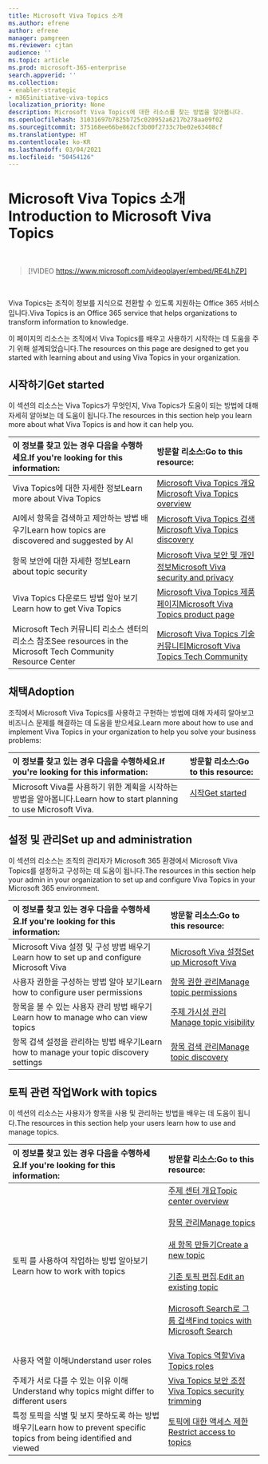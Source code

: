 ```yaml
---
title: Microsoft Viva Topics 소개
ms.author: efrene
author: efrene
manager: pamgreen
ms.reviewer: cjtan
audience: ''
ms.topic: article
ms.prod: microsoft-365-enterprise
search.appverid: ''
ms.collection:
- enabler-strategic
- m365initiative-viva-topics
localization_priority: None
description: Microsoft Viva Topics에 대한 리소스를 찾는 방법을 알아봅니다.
ms.openlocfilehash: 31031697b7825b725c020952a6217b278aa09f02
ms.sourcegitcommit: 375168ee66be862cf3b00f2733c7be02e63408cf
ms.translationtype: HT
ms.contentlocale: ko-KR
ms.lasthandoff: 03/04/2021
ms.locfileid: "50454126"
---
```

# <a name="introduction-to-microsoft-viva-topics"></a><span data-ttu-id="be732-103">Microsoft Viva Topics 소개</span><span class="sxs-lookup"><span data-stu-id="be732-103">Introduction to Microsoft Viva Topics</span></span>

</br>

> [!VIDEO https://www.microsoft.com/videoplayer/embed/RE4LhZP]  

</br>


<span data-ttu-id="be732-104">Viva Topics는 조직이 정보를 지식으로 전환할 수 있도록 지원하는 Office 365 서비스입니다.</span><span class="sxs-lookup"><span data-stu-id="be732-104">Viva Topics is an Office 365 service that helps organizations to transform information to knowledge.</span></span>

<span data-ttu-id="be732-105">이 페이지의 리소스는 조직에서 Viva Topics를 배우고 사용하기 시작하는 데 도움을 주기 위해 설계되었습니다.</span><span class="sxs-lookup"><span data-stu-id="be732-105">The resources on this page are designed to get you started with learning about and using Viva Topics in your organization.</span></span>

## <a name="get-started"></a><span data-ttu-id="be732-106">시작하기</span><span class="sxs-lookup"><span data-stu-id="be732-106">Get started</span></span>

<span data-ttu-id="be732-107">이 섹션의 리소스는 Viva Topics가 무엇인지, Viva Topics가 도움이 되는 방법에 대해 자세히 알아보는 데 도움이 됩니다.</span><span class="sxs-lookup"><span data-stu-id="be732-107">The resources in this section help you learn more about what Viva Topics  is and how it can help you.</span></span>

| <span data-ttu-id="be732-108">이 정보를 찾고 있는 경우 다음을 수행하세요.</span><span class="sxs-lookup"><span data-stu-id="be732-108">If you're looking for this information:</span></span> | <span data-ttu-id="be732-109">방문할 리소스:</span><span class="sxs-lookup"><span data-stu-id="be732-109">Go to this resource:</span></span> |
|:-----|:-----|
|<span data-ttu-id="be732-110">Viva Topics에 대한 자세한 정보</span><span class="sxs-lookup"><span data-stu-id="be732-110">Learn more about Viva Topics</span></span>|[<span data-ttu-id="be732-111">Microsoft Viva Topics 개요</span><span class="sxs-lookup"><span data-stu-id="be732-111">Microsoft Viva Topics overview</span></span>](topic-experiences-overview.md)|
|<span data-ttu-id="be732-112">AI에서 항목을 검색하고 제안하는 방법 배우기</span><span class="sxs-lookup"><span data-stu-id="be732-112">Learn how topics are discovered and suggested by AI</span></span>|[<span data-ttu-id="be732-113">Microsoft Viva Topics 검색</span><span class="sxs-lookup"><span data-stu-id="be732-113">Microsoft Viva Topics discovery</span></span>](topic-experiences-discovery.md)|
|<span data-ttu-id="be732-114">항목 보안에 대한 자세한 정보</span><span class="sxs-lookup"><span data-stu-id="be732-114">Learn about topic security</span></span>|[<span data-ttu-id="be732-115">Microsoft Viva 보안 및 개인 정보</span><span class="sxs-lookup"><span data-stu-id="be732-115">Microsoft Viva security and privacy</span></span>](topic-experiences-security-privacy.md)|
|<span data-ttu-id="be732-116">Viva Topics 다운로드 방법 알아 보기</span><span class="sxs-lookup"><span data-stu-id="be732-116">Learn how to get Viva Topics</span></span>|[<span data-ttu-id="be732-117">Microsoft Viva Topics 제품 페이지</span><span class="sxs-lookup"><span data-stu-id="be732-117">Microsoft Viva Topics product page</span></span>](https://www.microsoft.com/microsoft-viva/topics?activetab=pivot%3aoverviewtab)|
|<span data-ttu-id="be732-118">Microsoft Tech 커뮤니티 리소스 센터의 리소스 참조</span><span class="sxs-lookup"><span data-stu-id="be732-118">See resources in the Microsoft Tech Community Resource Center</span></span>|[<span data-ttu-id="be732-119">Microsoft Viva Topics 기술 커뮤니티</span><span class="sxs-lookup"><span data-stu-id="be732-119">Microsoft Viva Topics Tech Community</span></span>](https://resources.techcommunity.microsoft.com/viva-topics/)|



## <a name="adoption"></a><span data-ttu-id="be732-120">채택</span><span class="sxs-lookup"><span data-stu-id="be732-120">Adoption</span></span>

<span data-ttu-id="be732-121">조직에서 Microsoft Viva Topics를 사용하고 구현하는 방법에 대해 자세히 알아보고 비즈니스 문제를 해결하는 데 도움을 받으세요.</span><span class="sxs-lookup"><span data-stu-id="be732-121">Learn more about how to use and implement Viva Topics in your organization to help you solve your business problems:</span></span> 

| <span data-ttu-id="be732-122">이 정보를 찾고 있는 경우 다음을 수행하세요.</span><span class="sxs-lookup"><span data-stu-id="be732-122">If you're looking for this information:</span></span> | <span data-ttu-id="be732-123">방문할 리소스:</span><span class="sxs-lookup"><span data-stu-id="be732-123">Go to this resource:</span></span> |
|:-----|:-----|
|<span data-ttu-id="be732-124">Microsoft Viva를 사용하기 위한 계획을 시작하는 방법을 알아봅니다.</span><span class="sxs-lookup"><span data-stu-id="be732-124">Learn how to start planning to use Microsoft Viva.</span></span> |[<span data-ttu-id="be732-125">시작</span><span class="sxs-lookup"><span data-stu-id="be732-125">Get started</span></span>](topics-adoption-getstarted.md)<br><br>|  

## <a name="set-up-and-administration"></a><span data-ttu-id="be732-126">설정 및 관리</span><span class="sxs-lookup"><span data-stu-id="be732-126">Set up and administration</span></span>

<span data-ttu-id="be732-127">이 섹션의 리소스는 조직의 관리자가 Microsoft 365 환경에서 Microsoft Viva Topics를 설정하고 구성하는 데 도움이 됩니다.</span><span class="sxs-lookup"><span data-stu-id="be732-127">The resources in this section help your admin in your organization to set up and configure Viva Topics in your Microsoft 365 environment.</span></span>

| <span data-ttu-id="be732-128">이 정보를 찾고 있는 경우 다음을 수행하세요.</span><span class="sxs-lookup"><span data-stu-id="be732-128">If you're looking for this information:</span></span> | <span data-ttu-id="be732-129">방문할 리소스:</span><span class="sxs-lookup"><span data-stu-id="be732-129">Go to this resource:</span></span> |
|:-----|:-----|
|<span data-ttu-id="be732-130">Microsoft Viva 설정 및 구성 방법 배우기</span><span class="sxs-lookup"><span data-stu-id="be732-130">Learn how to set up and configure Microsoft Viva</span></span>|[<span data-ttu-id="be732-131">Microsoft Viva 설정</span><span class="sxs-lookup"><span data-stu-id="be732-131">Set up Microsoft Viva</span></span>](set-up-topic-experiences.md)|
|<span data-ttu-id="be732-132">사용자 권한을 구성하는 방법 알아 보기</span><span class="sxs-lookup"><span data-stu-id="be732-132">Learn how to configure user permissions</span></span>|[<span data-ttu-id="be732-133">항목 권한 관리</span><span class="sxs-lookup"><span data-stu-id="be732-133">Manage topic permissions</span></span>](topic-experiences-user-permissions.md)|
|<span data-ttu-id="be732-134">항목을 볼 수 있는 사용자 관리 방법 배우기</span><span class="sxs-lookup"><span data-stu-id="be732-134">Learn how to manage who can view topics</span></span>|[<span data-ttu-id="be732-135">주제 가시성 관리</span><span class="sxs-lookup"><span data-stu-id="be732-135">Manage topic visibility</span></span>](topic-experiences-knowledge-rules.md)|
|<span data-ttu-id="be732-136">항목 검색 설정을 관리하는 방법 배우기</span><span class="sxs-lookup"><span data-stu-id="be732-136">Learn how to manage your topic discovery settings</span></span>|[<span data-ttu-id="be732-137">항목 검색 관리</span><span class="sxs-lookup"><span data-stu-id="be732-137">Manage topic discovery</span></span>](topic-experiences-discovery.md)|

## <a name="work-with-topics"></a><span data-ttu-id="be732-138">토픽 관련 작업</span><span class="sxs-lookup"><span data-stu-id="be732-138">Work with topics</span></span>

<span data-ttu-id="be732-139">이 섹션의 리소스는 사용자가 항목을 사용 및 관리하는 방법을 배우는 데 도움이 됩니다.</span><span class="sxs-lookup"><span data-stu-id="be732-139">The resources in this section help your users learn how to use and manage topics.</span></span>

| <span data-ttu-id="be732-140">이 정보를 찾고 있는 경우 다음을 수행하세요.</span><span class="sxs-lookup"><span data-stu-id="be732-140">If you're looking for this information:</span></span> | <span data-ttu-id="be732-141">방문할 리소스:</span><span class="sxs-lookup"><span data-stu-id="be732-141">Go to this resource:</span></span> |
|:-----|:-----|
|<span data-ttu-id="be732-142">토픽 를 사용하여 작업하는 방법 알아보기</span><span class="sxs-lookup"><span data-stu-id="be732-142">Learn how to work with topics</span></span>|[<span data-ttu-id="be732-143">주제 센터 개요</span><span class="sxs-lookup"><span data-stu-id="be732-143">Topic center overview</span></span>](topic-center-overview.md)<br><br>[<span data-ttu-id="be732-144">항목 관리</span><span class="sxs-lookup"><span data-stu-id="be732-144">Manage topics</span></span>](manage-topics.md)<br><br>[<span data-ttu-id="be732-145">새 항목 만들기</span><span class="sxs-lookup"><span data-stu-id="be732-145">Create a new topic</span></span>](create-a-topic.md)<br><br><span data-ttu-id="be732-146">[기존 토픽 편집](edit-a-topic.md).</span><span class="sxs-lookup"><span data-stu-id="be732-146">[Edit an existing topic](edit-a-topic.md)</span></span><br><br>[<span data-ttu-id="be732-147">Microsoft Search로 그룹 검색</span><span class="sxs-lookup"><span data-stu-id="be732-147">Find topics with Microsoft Search</span></span>](search.md)<br><br>|
|<span data-ttu-id="be732-148">사용자 역할 이해</span><span class="sxs-lookup"><span data-stu-id="be732-148">Understand user roles</span></span>|[<span data-ttu-id="be732-149">Viva Topics 역할</span><span class="sxs-lookup"><span data-stu-id="be732-149">Viva Topics roles</span></span>](topic-experiences-roles.md)|
|<span data-ttu-id="be732-150">주제가 서로 다를 수 있는 이유 이해</span><span class="sxs-lookup"><span data-stu-id="be732-150">Understand why topics might differ to different users</span></span>|[<span data-ttu-id="be732-151">Viva Topics 보안 조정</span><span class="sxs-lookup"><span data-stu-id="be732-151">Viva Topics security trimming</span></span>](topic-experiences-security-trimming.md)|
|<span data-ttu-id="be732-152">특정 토픽을 식별 및 보지 못하도록 하는 방법 배우기</span><span class="sxs-lookup"><span data-stu-id="be732-152">Learn how to prevent specific topics from being identified and viewed</span></span>|[<span data-ttu-id="be732-153">토픽에 대한 액세스 제한</span><span class="sxs-lookup"><span data-stu-id="be732-153">Restrict access to topics</span></span>](restrict-access-to-topics.md)|




